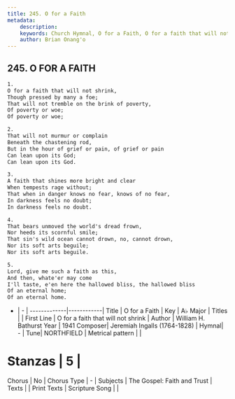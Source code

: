 ```yaml
---
title: 245. O for a Faith
metadata:
    description: 
    keywords: Church Hymnal, O for a Faith, O for a faith that will not shrink, 
    author: Brian Onang'o
---
```



## 245. O FOR A FAITH

```txt
1.
O for a faith that will not shrink, 
Though pressed by many a foe; 
That will not tremble on the brink of poverty, 
Of poverty or woe; 
Of poverty or woe; 

2.
That will not murmur or complain 
Beneath the chastening rod, 
But in the hour of grief or pain, of grief or pain 
Can lean upon its God; 
Can lean upon its God. 

3.
A faith that shines more bright and clear 
When tempests rage without; 
That when in danger knows no fear, knows of no fear, 
In darkness feels no doubt; 
In darkness feels no doubt. 

4.
That bears unmoved the world's dread frown, 
Nor heeds its scornful smile; 
That sin's wild ocean cannot drown, no, cannot drown, 
Nor its soft arts beguile; 
Nor its soft arts beguile. 

5.
Lord, give me such a faith as this, 
And then, whate'er may come 
I'll taste, e'en here the hallowed bliss, the hallowed bliss 
Of an eternal home; 
Of an eternal home.

```

- |   -  |
-------------|------------|
Title | O for a Faith |
Key | A♭ Major |
Titles |  |
First Line | O for a faith that will not shrink |
Author | William H. Bathurst
Year | 1941
Composer| Jeremiah Ingalls (1764-1828) |
Hymnal|  - |
Tune| NORTHFIELD |
Metrical pattern | |
# Stanzas | 5 |
Chorus | No |
Chorus Type | - |
Subjects | The Gospel: Faith and Trust |
Texts |  |
Print Texts | 
Scripture Song |  |
  
